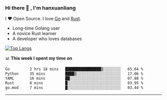 ### Hi there 👋 , I'm hanxuanliang

<!--
**hanxuanliang/hanxuanliang** is a ✨ _special_ ✨ repository because its `README.md` (this file) appears on your GitHub profile.

Here are some ideas to get you started:

- 🔭 I’m currently working on ...
- 🌱 I’m currently learning ...
- 👯 I’m looking to collaborate on ...
- 🤔 I’m looking for help with ...
- 💬 Ask me about ...
- 📫 How to reach me: ...
- 😄 Pronouns: ...
- ⚡ Fun fact: ...
-->
I ❤ Open Source. I love [Go](https://golang.org) and [Rust](https://www.rust-lang.org/zh-CN/).

* Long-time Golang user
* A novice Rust learner
* A developer who loves databases

[![Top Langs](https://github-readme-stats.vercel.app/api?username=hanxuanliang&show_icons=true&count_private=true&line_height=40)](https://github.com/anuraghazra/github-readme-stats)

📊 **This week I spent my time on**
<!--START_SECTION:waka-->

```txt
Go         2 hrs 18 mins   ████████████████▒░░░░░░░░   65.64 %
Python     35 mins         ████▒░░░░░░░░░░░░░░░░░░░░   17.06 %
YAML       16 mins         ██░░░░░░░░░░░░░░░░░░░░░░░   07.88 %
Rust       8 mins          █░░░░░░░░░░░░░░░░░░░░░░░░   03.95 %
go.mod     7 mins          █░░░░░░░░░░░░░░░░░░░░░░░░   03.44 %
```

<!--END_SECTION:waka-->

***
